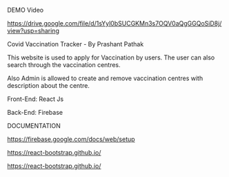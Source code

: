 DEMO Video

https://drive.google.com/file/d/1sYyl0bSUCGKMn3s7OQV0aQgGGQoSiD8j/view?usp=sharing



Covid Vaccination Tracker - By Prashant Pathak

This website is used to apply for Vaccination by users. The user can also search through the vaccination centres.

Also Admin is allowed to create and remove vaccination centres with description about the centre.

Front-End: React Js

Back-End: Firebase


DOCUMENTATION

https://firebase.google.com/docs/web/setup

https://react-bootstrap.github.io/

https://react-bootstrap.github.io/

